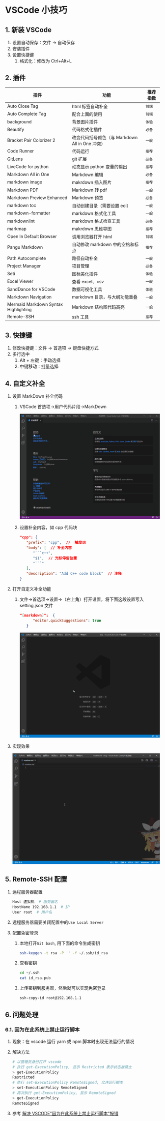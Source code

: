 # VSCode 小技巧

## 1. 新装 VSCode

1. 设置自动保存：文件 -> 自动保存
2. 安装插件
3. 设置快捷键
   1. 格式化：修改为 Ctrl+Alt+L

## 2. 插件

| 插件                                 | 功能                                            | 推荐指数 |
| ------------------------------------ | ----------------------------------------------- | -------- |
| Auto Close Tag                       | html 标签自动补全                               | `前端`   |
| Auto Complete Tag                    | 配合上面的使用                                  | `前端`   |
| background                           | 背景图片插件                                    | `体验`   |
| Beautify                             | 代码格式化插件                                  | `必备`   |
| Bracket Pair Colorizer 2             | 改变代码括号颜色（与 Markdown All in One 冲突） | `一般`   |
| Code Runner                          | 代码运行                                        | `推荐`   |
| GitLens                              | git 扩展                                        | `必备`   |
| LiveCode for python                  | 动态显示 python 变量的输出                      | `推荐`   |
| Markdown All in One                  | Markdown 编辑                                   | `必备`   |
| markdown image                       | makrdown 插入图片                               | `推荐`   |
| Markdown PDF                         | Markdown 转 pdf                                 | `一般`   |
| Markdown Preview Enhanced            | Markdown 预览                                   | `必备`   |
| markdown toc                         | 自动创建目录（需要设置 eol）                    | `一般`   |
| markdown-formatter                   | markdown 格式化工具                             | `一般`   |
| markdownlint                         | markdown 格式检查工具                           | `必备`   |
| markmap                              | makrdown 思维导图                               | `推荐`   |
| Open In Default Browser              | 调用浏览器打开 html                             | `前端`   |
| Pangu Markdown                       | 自动修改 markdown 中的空格和标点                | `推荐`   |
| Path Autocomplete                    | 路径自动补全                                    | `一般`   |
| Project Manager                      | 项目管理                                        | `必备`   |
| Seti                                 | 图标美化插件                                    | `体验`   |
| Excel Viewer                         | 查看 excel、csv                                 | `一般`   |
| SandDance for VSCode                 | 数据可视化工具                                  | `体验`   |
| Markdown Navigation                  | markdown 目录，与大纲功能重叠                   | `一般`   |
| Mermaid Markdown Syntax Highlighting | Markdown 结构图代码高亮                         | `一般`   |
| Remote-SSH                           | ssh 工具                                        | `推荐`   |

## 3. 快捷键

1. 修改快捷键：文件 -> 首选项 -> 键盘快捷方式
2. 多行选中
   1. Alt + 左键：手动选择
   2. 中键移动：批量选择

## 4. 自定义补全

1. 设置 MarkDown 补全代码
   1. VSCode 首选项->用户代码片段->MarkDown

      ![md](../images/markdown.gif)

   2. 设置补全内容，如 cpp 代码块

      ```json
      "cpp": {
         "prefix": "cpp",  //  触发词
         "body": [  // 补全内容
            "```c++",
            "$1",  // 光标停留位置
            "```"
         ],
         "description": "Add C++ code block"  // 注释
      }
      ```

2. 打开自定义补全功能
   1. 文件->首选项->设置->（右上角）打开设置，将下面这段设置写入 setting.json 文件

      ```json
      "[markdown]":  {
            "editor.quickSuggestions": true
         }
      ```

      ![json](../images/json.gif)
3. 实现效果

   ![cpp](../images/cpp.gif)

## 5. Remote-SSH 配置

1. 远程服务器配置

   ```bash
   Host 虚拟机  # 服务器名
   HostName 192.168.1.1  # IP
   User root  # 用户名
   ```

2. 远程服务器需要关闭配置中的`Use Local Server`
3. 配置免密登录
   1. 本地打开`Git bash`, 用下面的命令生成密钥

      ```bash
      ssh-keygen -t rsa -P '' -f ~/.ssh/id_rsa
      ```

   2. 查看密钥

      ```bash
      cd ~/.ssh
      cat id_rsa.pub
      ```

   3. 上传密钥到服务器，然后就可以实现免密登录

      ```bash
      ssh-copy-id root@192.168.1.1
      ```

## 6. 问题处理

### 6.1. 因为在此系统上禁止运行脚本

1. 现象：在 vscode 运行 yarn 或 npm 脚本时出现无法运行的情况
2. 解决方法

    ```bash
    # 以管理员身份打开 vscode
    # 执行 get-ExecutionPolicy, 显示 Restricted 表示状态被禁止
    > get-ExecutionPolicy
    Restricted
    # 执行 set-ExecutionPolicy RemoteSigned, 允许运行脚本
    > set-ExecutionPolicy RemoteSigned
    # 再次执行 get-ExecutionPolicy, 显示 RemoteSigned
    > get-ExecutionPolicy
    RemoteSigned
    ```

3. 参考 [解决 VSCODE"因为在此系统上禁止运行脚本"报错](https://blog.csdn.net/larpland/article/details/101349586)
